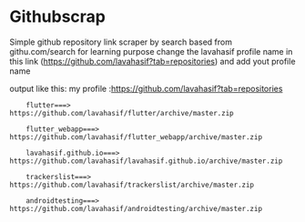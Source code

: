 # Githubscrap
Simple github repository link scraper by search based from githu.com/search
for learning purpose
change the lavahasif profile name in this link (https://github.com/lavahasif?tab=repositories) and add yout profile name

output like this:
my profile :https://github.com/lavahasif?tab=repositories

        flutter===> https://github.com/lavahasif/flutter/archive/master.zip

        flutter_webapp===> https://github.com/lavahasif/flutter_webapp/archive/master.zip

        lavahasif.github.io===> https://github.com/lavahasif/lavahasif.github.io/archive/master.zip

        trackerslist===> https://github.com/lavahasif/trackerslist/archive/master.zip

        androidtesting===> https://github.com/lavahasif/androidtesting/archive/master.zip